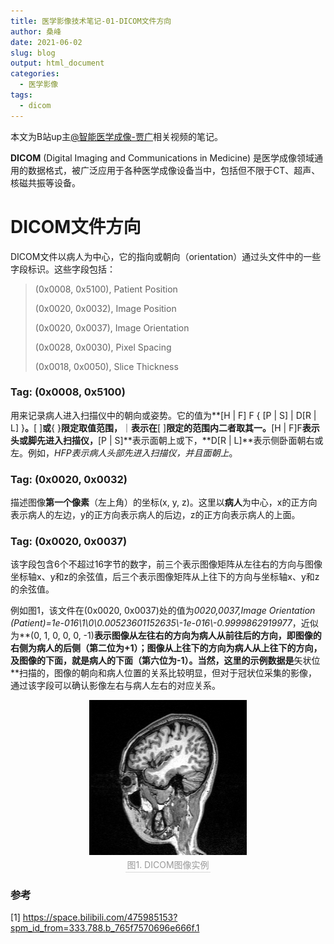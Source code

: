 ```yaml
---
title: 医学影像技术笔记-01-DICOM文件方向
author: 桑峰
date: 2021-06-02
slug: blog
output: html_document
categories:
  - 医学影像
tags:
  - dicom
---
```


本文为B站up主[@智能医学成像-贾广](https://space.bilibili.com/475985153?spm_id_from=333.788.b_765f7570696e666f.1)相关视频的笔记。

**DICOM** (Digital Imaging and Communications in Medicine) 是医学成像领域通用的数据格式，被广泛应用于各种医学成像设备当中，包括但不限于CT、超声、核磁共振等设备。

# DICOM文件方向

DICOM文件以病人为中心，它的指向或朝向（orientation）通过头文件中的一些字段标识。这些字段包括：

> (0x0008, 0x5100), Patient Position
>
> (0x0020, 0x0032), Image Position
> 
> (0x0020, 0x0037), Image Orientation
>
> (0x0028, 0x0030), Pixel Spacing
> 
> (0x0018, 0x0050), Slice Thickness

### Tag: (0x0008, 0x5100)

用来记录病人进入扫描仪中的朝向或姿势。它的值为**[H | F] F { [P | S] | D[R | L] }**。**[ ]**或**{ }**限定取值范围，**｜**表示在**[ ]**限定的范围内二者取其一。**[H | F]F**表示头或脚先进入扫描仪，**[P | S]**表示面朝上或下，**D[R | L]**表示侧卧面朝右或左。例如，*HFP表示病人头部先进入扫描仪，并且面朝上*。

### Tag: (0x0020, 0x0032)

描述图像**第一个像素**（左上角）的坐标(x, y, z)。这里以**病人**为中心，x的正方向表示病人的左边，y的正方向表示病人的后边，z的正方向表示病人的上面。

### Tag: (0x0020, 0x0037)

该字段包含6个不超过16字节的数字，前三个表示图像矩阵从左往右的方向与图像坐标轴x、y和z的余弦值，后三个表示图像矩阵从上往下的方向与坐标轴x、y和z的余弦值。

例如图1，该文件在(0x0020, 0x0037)处的值为*0020,0037,Image Orientation (Patient)=1e-016\\1\\0\\0.00523601152635\\-1e-016\\-0.9999862919977*，近似为**(0, 1, 0, 0, 0, -1)**表示图像从左往右的方向为病人从前往后的方向，即图像的右侧为病人的后侧（第二位为+1）；图像从上往下的方向为病人从上往下的方向，及图像的下面，就是病人的下面（第六位为-1）。当然，这里的示例数据是**矢状位**扫描的，图像的朝向和病人位置的关系比较明显，但对于冠状位采集的影像，通过该字段可以确认影像左右与病人左右的对应关系。


<center>
    <img style="width:50%;" 
    src="./img/Snipaste_2021-06-02_20-53-02.png">
    <br>
    <div style="color:orange; border-bottom: 1px solid #d9d9d9;
    display: inline-block;
    color: #999;
    padding: 2px;">图1. DICOM图像实例</div>
</center>


### 参考

[1] https://space.bilibili.com/475985153?spm_id_from=333.788.b_765f7570696e666f.1
